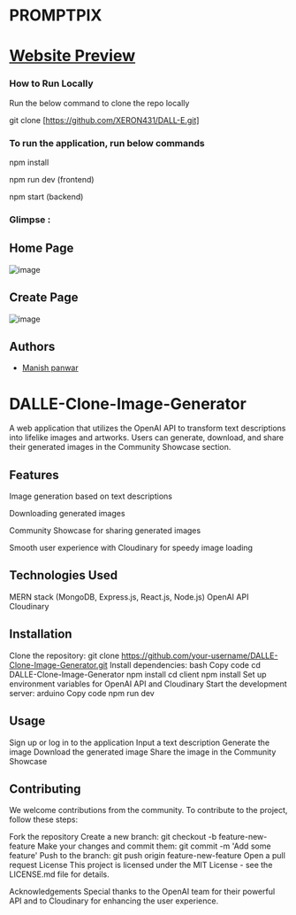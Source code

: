 # PROMPTPIX

# [Website Preview](https://imagegenapp.netlify.app/)


### How to Run Locally
Run the below command to clone the repo locally

git clone [https://github.com/XERON431/DALL-E.git]
 

### To run the application, run below commands 

npm install

npm run dev (frontend)

npm start (backend)

### Glimpse :


## Home Page


![image](https://github.com/XERON431/DALL-E/assets/103522839/de9b15c6-0cb9-4950-a2d1-d3d492aaed7e)

## Create Page
![image](https://github.com/XERON431/DALL-E/assets/103522839/ca4bf880-aece-4008-9211-9ecf0ba0a76d)




## Authors

- [Manish panwar](https://www.linkedin.com/in/manishpanwar26/)
# DALLE-Clone-Image-Generator
A web application that utilizes the OpenAI API to transform text descriptions into lifelike images and artworks. Users can generate, download, and share their generated images in the Community Showcase section.

## Features
Image generation based on text descriptions

Downloading generated images

Community Showcase for sharing generated images

Smooth user experience with Cloudinary for speedy image loading

## Technologies Used
MERN stack (MongoDB, Express.js, React.js, Node.js)
OpenAI API
Cloudinary
## Installation
Clone the repository: git clone https://github.com/your-username/DALLE-Clone-Image-Generator.git
Install dependencies:
bash
Copy code
cd DALLE-Clone-Image-Generator
npm install
cd client
npm install
Set up environment variables for OpenAI API and Cloudinary
Start the development server:
arduino
Copy code
npm run dev
## Usage
Sign up or log in to the application
Input a text description
Generate the image
Download the generated image
Share the image in the Community Showcase
## Contributing
We welcome contributions from the community. To contribute to the project, follow these steps:

Fork the repository
Create a new branch: git checkout -b feature-new-feature
Make your changes and commit them: git commit -m 'Add some feature'
Push to the branch: git push origin feature-new-feature
Open a pull request
License
This project is licensed under the MIT License - see the LICENSE.md file for details.

Acknowledgements
Special thanks to the OpenAI team for their powerful API and to Cloudinary for enhancing the user experience.
